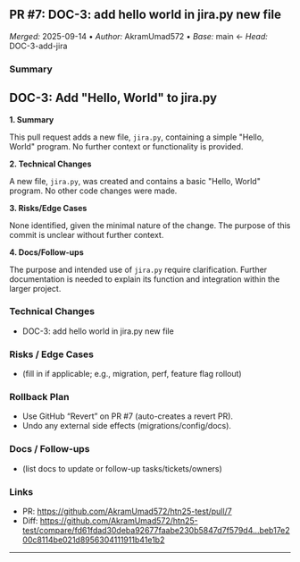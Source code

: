 ## PR #7: DOC-3: add hello world in jira.py new file
*Merged:* 2025-09-14 • *Author:* AkramUmad572 • *Base:* main ← *Head:* DOC-3-add-jira
### Summary
## DOC-3: Add "Hello, World" to jira.py

**1. Summary**

This pull request adds a new file, `jira.py`, containing a simple "Hello, World" program.  No further context or functionality is provided.

**2. Technical Changes**

A new file, `jira.py`, was created and contains a basic "Hello, World" program.  No other code changes were made.

**3. Risks/Edge Cases**

None identified, given the minimal nature of the change.  The purpose of this commit is unclear without further context.

**4. Docs/Follow-ups**

The purpose and intended use of `jira.py` require clarification.  Further documentation is needed to explain its function and integration within the larger project.
### Technical Changes
- DOC-3: add hello world in jira.py new file
### Risks / Edge Cases
- (fill in if applicable; e.g., migration, perf, feature flag rollout)
### Rollback Plan
- Use GitHub “Revert” on PR #7 (auto-creates a revert PR).
- Undo any external side effects (migrations/config/docs).
### Docs / Follow-ups
- (list docs to update or follow-up tasks/tickets/owners)
### Links
- PR: https://github.com/AkramUmad572/htn25-test/pull/7
- Diff: https://github.com/AkramUmad572/htn25-test/compare/fd61fdad30deba92677faabe230b5847d7f579d4...beb17e200c8114be021d8956304111911b41e1b2
---

